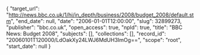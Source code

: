 {
  "target_url": "http://news.bbc.co.uk/1/hi/in_depth/business/2008/budget_2008/default.stm", 
  "end_date": null, 
  "date": "2006-01-01T12:00:00", 
  "slug": 32899273, 
  "publisher": "bbc.co.uk", 
  "open_access": true, 
  "npld": true, 
  "title": "BBC News: Budget 2008", 
  "subjects": [], 
  "collections": [], 
  "record_id": "20060101T120000/LdOakXy24LWJ6MdUH3ImOg==", 
  "scope": "root", 
  "start_date": null
}

